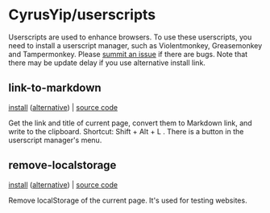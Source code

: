 # CyrusYip/userscripts

<!-- [中文文档](README.zh-CN.md) -->

Userscripts are used to enhance browsers. To use these userscripts, you need to install a userscript manager, such as Violentmonkey, Greasemonkey and Tampermonkey. Please [summit an issue](https://github.com/CyrusYip/userscripts/issues) if there are bugs. Note that there may be update delay if you use alternative install link.

## link-to-markdown

[install][install] ([alternative][alternative]) | [source code][source code]

[install]: https://github.com/CyrusYip/userscripts/raw/main/scripts/link-to-markdown.user.js
[alternative]: https://cdn.jsdelivr.net/gh/CyrusYip/userscripts@main/scripts/link-to-markdown.user.js
[source code]: scripts/link-to-markdown.user.js

Get the link and title of current page, convert them to Markdown link, and write to the clipboard. Shortcut: Shift + Alt + L . There is a button in the userscript manager's menu.

## remove-localstorage

[install][install] ([alternative][alternative]) | [source code][source code]

[install]: https://github.com/CyrusYip/userscripts/raw/main/scripts/remove-localstorage.user.js
[alternative]: https://cdn.jsdelivr.net/gh/CyrusYip/userscripts@main/scripts/remove-localstorage.user.js
[source code]: scripts/remove-localstorage.user.js

Remove localStorage of the current page. It's used for testing websites.